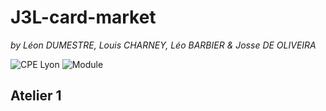 # J3L-card-market
*by Léon DUMESTRE, Louis CHARNEY, Léo BARBIER & Josse DE OLIVEIRA*

![CPE Lyon](https://img.shields.io/badge/school-cpe_lyon-blue)
![Module](https://img.shields.io/badge/module-ASI_WebDynamique-blue)
## Atelier 1
### 